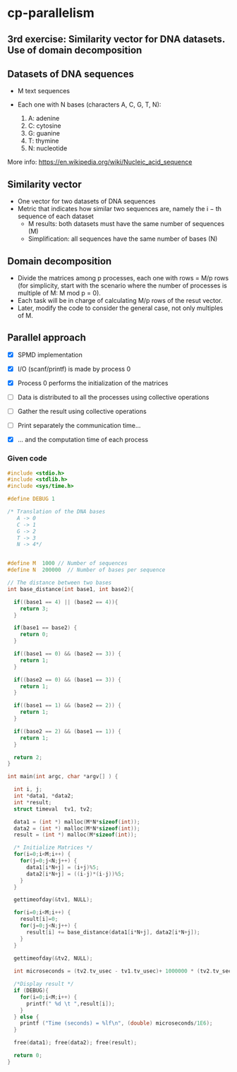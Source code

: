 # cp-parallelism

## 3rd exercise: Similarity vector for DNA datasets. Use of domain decomposition 

## Datasets of DNA sequences
  - M text sequences
  - Each one with N bases (characters A, C, G, T, N):

    1. A: adenine
    2. C: cytosine
    3. G: guanine
    4. T: thymine
    5. N: nucleotide
    
  More info: https://en.wikipedia.org/wiki/Nucleic_acid_sequence

## Similarity vector
  - One vector for two datasets of DNA sequences
  - Metric that indicates how similar two sequences are, namely the i − th sequence of each dataset
    - M results: both datasets must have the same number of sequences (M)
    - Simplification: all sequences have the same number of bases (N)

## Domain decomposition
  - Divide the matrices among p processes, each one with rows = M/p rows (for simplicity, start with the scenario where the number of processes is multiple of M: M mod p = 0).
  - Each task will be in charge of calculating M/p rows of the resut vector.
  - Later, modify the code to consider the general case, not only multiples of M.

## Parallel approach

- [x] SPMD implementation

- [x] I/O (scanf/printf) is made by process 0

- [x] Process 0 performs the initialization of the matrices

- [ ] Data is distributed to all the processes using collective operations

- [ ] Gather the result using collective operations

- [ ] Print separately the communication time...

- [x] ... and the computation time of each process

### Given code
```c
#include <stdio.h>
#include <stdlib.h>
#include <sys/time.h>

#define DEBUG 1

/* Translation of the DNA bases
   A -> 0
   C -> 1
   G -> 2
   T -> 3
   N -> 4*/


#define M  1000 // Number of sequences
#define N  200000  // Number of bases per sequence

// The distance between two bases
int base_distance(int base1, int base2){

  if((base1 == 4) || (base2 == 4)){
    return 3;
  }

  if(base1 == base2) {
    return 0;
  }

  if((base1 == 0) && (base2 == 3)) {
    return 1;
  }

  if((base2 == 0) && (base1 == 3)) {
    return 1;
  }

  if((base1 == 1) && (base2 == 2)) {
    return 1;
  }

  if((base2 == 2) && (base1 == 1)) {
    return 1;
  }

  return 2;
}

int main(int argc, char *argv[] ) {

  int i, j;
  int *data1, *data2;
  int *result;
  struct timeval  tv1, tv2;

  data1 = (int *) malloc(M*N*sizeof(int));
  data2 = (int *) malloc(M*N*sizeof(int));
  result = (int *) malloc(M*sizeof(int));

  /* Initialize Matrices */
  for(i=0;i<M;i++) {
    for(j=0;j<N;j++) {
      data1[i*N+j] = (i+j)%5;
      data2[i*N+j] = ((i-j)*(i-j))%5;
    }
  }

  gettimeofday(&tv1, NULL);

  for(i=0;i<M;i++) {
    result[i]=0;
    for(j=0;j<N;j++) {
      result[i] += base_distance(data1[i*N+j], data2[i*N+j]);
    }
  }

  gettimeofday(&tv2, NULL);
    
  int microseconds = (tv2.tv_usec - tv1.tv_usec)+ 1000000 * (tv2.tv_sec - tv1.tv_sec);

  /*Display result */
  if (DEBUG){
    for(i=0;i<M;i++) {
      printf(" %d \t ",result[i]);
    }
  } else {
    printf ("Time (seconds) = %lf\n", (double) microseconds/1E6);
  }    

  free(data1); free(data2); free(result);

  return 0;
}

```
